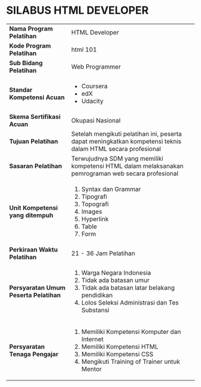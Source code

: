 <h1>SILABUS HTML DEVELOPER</h1>
<table>
  <tbody>
    <tr>
      <td><strong>Nama Program Pelatihan</strong></td>
      <td>HTML Developer</td>
    </tr>
    <tr>
      <td><strong>Kode Program Pelatihan</strong></td>
      <td>html 101</td>
    </tr>
    <tr>
      <td><strong>Sub Bidang Pelatihan</strong></td>
      <td>Web Programmer</td>
    </tr>
    <tr>
      <td><strong>Standar Kompetensi Acuan</strong></td>
      <td>
        <ul>
          <li>Coursera</li>
          <li>edX</li>
          <li>Udacity</li>
        </ul>
      </td>
    </tr>
    <tr>
      <td><strong>Skema Sertifikasi Acuan</strong></td>
      <td>Okupasi Nasional</td>
    </tr>
    <tr>
      <td><strong>Tujuan Pelatihan</strong></td>
      <td>Setelah mengikuti pelatihan ini, peserta dapat meningkatkan kompetensi teknis dalam HTML secara profesional</td>
    </tr>
    <tr>
      <td><strong>Sasaran Pelatihan</strong></td>
      <td>Terwujudnya SDM yang memiliki kompetensi HTML dalam melaksanakan pemrograman web secara profesional</td>
    </tr>
    <tr>
      <td><strong>Unit Kompetensi yang ditempuh</strong></td>
      <td>
        <ol>
          <li>Syntax dan Grammar</li>
          <li>Tipografi</li>
          <li>Topografi</li>
          <li>Images</li>
          <li>Hyperlink</li>
          <li>Table</li>
          <li>Form</li>
        </ol>
      </td>
    </tr>
    <tr>
      <td><strong>Perkiraan Waktu Pelatihan</th>
      <td>21 - 36 Jam Pelatihan</td>
    </tr>
    <tr>
      <td><strong>Persyaratan Umum Peserta Pelatihan</strong></td>
      <td>
        <ol>
          <li>Warga Negara Indonesia</li>
          <li>Tidak ada batasan umur</li>
          <li>Tidak ada batasan latar belakang pendidikan</li>
          <li>Lolos Seleksi Administrasi dan Tes Substansi</li>
        </ol>
      </td>
    </tr>
    <tr>
      <td><strong>Persyaratan Tenaga Pengajar</strong></td>
      <td>
        <ol>
          <li>Memiliki Kompetensi Komputer dan Internet</li>
          <li>Memiliki Kompetensi HTML</li>
          <li>Memiliki Kompetensi CSS</li>
          <li>Mengikuti Training of Trainer untuk Mentor</li>
        </ol>
      </td>
    </tr>
  </tbody>
</table>
